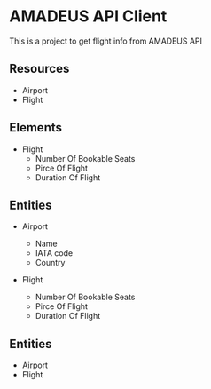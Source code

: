 # AMADEUS API Client
This is a project to get flight info from AMADEUS API

## Resources
* Airport
* Flight

## Elements
* Flight
    * Number Of Bookable Seats
    * Pirce Of Flight
    * Duration Of Flight

## Entities
* Airport
    * Name
    * IATA code 
    * Country

* Flight
    * Number Of Bookable Seats
    * Pirce Of Flight
    * Duration Of Flight

## Entities
* Airport 
* Flight 
